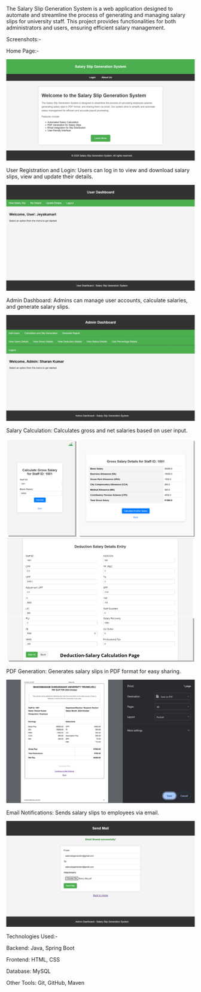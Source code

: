 The Salary Slip Generation System is a web application designed to automate and streamline the process of generating and managing salary slips for university staff. This project provides functionalities for both administrators and users, ensuring efficient salary management.

Screenshots:-

Home Page:-

![Home Page](HomePage.jpeg)

User Registration and Login: Users can log in to view and download salary slips, view and update their details.

![User Dashboard](UserPage.jpeg)

Admin Dashboard: Admins can manage user accounts, calculate salaries, and generate salary slips.

![Admin Dashboard](AdminPage.jpeg)

Salary Calculation: Calculates gross and net salaries based on user input.

![Gross Calculation Page](GrossCalculation.png)
![Deduction Calculation Page](DeductionCalculation.png)

PDF Generation: Generates salary slips in PDF format for easy sharing.

![PDF Generation Page](PDFConversionPage.jpeg)

Email Notifications: Sends salary slips to employees via email.

![Email Sharing Page](EmailSharingPage.jpeg)

Technologies Used:-

Backend: Java, Spring Boot

Frontend: HTML, CSS

Database: MySQL

Other Tools: Git, GitHub, Maven
